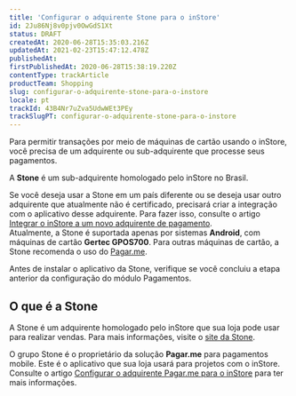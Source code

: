 ```yaml
---
title: 'Configurar o adquirente Stone para o inStore'
id: 2Ju86Nj8v0pjv0OwGdS1Xt
status: DRAFT
createdAt: 2020-06-28T15:35:03.216Z
updatedAt: 2021-02-23T15:47:12.478Z
publishedAt: 
firstPublishedAt: 2020-06-28T15:38:19.220Z
contentType: trackArticle
productTeam: Shopping
slug: configurar-o-adquirente-stone-para-o-instore
locale: pt
trackId: 43B4Nr7uZva5UdwWEt3PEy
trackSlugPT: configurar-o-adquirente-stone-para-o-instore
---
```


Para permitir transações por meio de máquinas de cartão usando o inStore, você precisa de um adquirente ou sub-adquirente que processe seus pagamentos.

A __Stone__ é um sub-adquirente homologado pelo inStore no Brasil.

<div class="alert alert-info">
Se você deseja usar a Stone em um país diferente ou se deseja usar outro adquirente que atualmente não é certificado, precisará criar a integração com o aplicativo desse adquirente. Para fazer isso, consulte o artigo <a href="https://help.vtex.com/pt/tracks/instore-integration--6NTqymtXmL9cNy8w1ouAod">Integrar o inStore a um novo adquirente de pagamento</a>.
</div>

<div class="alert alert-info">
Atualmente, a Stone é suportada apenas por sistemas <b>Android</b>, com máquinas de cartão <b>Gertec GPOS700</b>. Para outras máquinas de cartão, a Stone recomenda o uso do <a href="https://help.vtex.com/pt/tracks/instore-payments--43B4Nr7uZva5UdwWEt3PEy/1obqdkoH82yFWtaMbwcJKx">Pagar.me</a>.
</div>

Antes de instalar o aplicativo da Stone, verifique se você concluiu a etapa anterior da configuração do módulo Pagamentos.

## O que é a Stone

A Stone é um adquirente homologado pelo inStore que sua loja pode usar para realizar vendas. Para mais informações, visite o [site da Stone](https://www.stone.com.br).

O grupo Stone é o proprietário da solução **Pagar.me** para pagamentos mobile. Este é o aplicativo que sua loja usará para projetos com o inStore. Consulte o artigo [Configurar o adquirente Pagar.me para o inStore](https://help.vtex.com/pt/tracks/instore-payments--43B4Nr7uZva5UdwWEt3PEy/1obqdkoH82yFWtaMbwcJKx) para ter mais informações.
